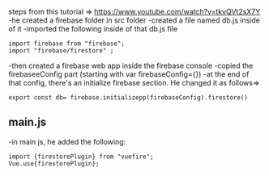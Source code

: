 steps from this tutorial => https://www.youtube.com/watch?v=tkvQVt2sX7Y
-he created a firebase folder in src folder
-created a file named db.js inside of it
-imported the following inside of that db.js file

```
import firebase from "firebase";
import "firebase/firestore" ;
```

-then created a firebase web app inside the firebase console
-copied the firebaseeConfig part (starting with var firebaseConfig={})
-at the end of that config, there's an initialize firebase section. He changed it as follows=>

```
export const db= firebase.initializepp(firebaseConfig).firestore()

```

## main.js

-in main js, he added the following:

```
import {firestorePlugin} from "vuefire";
Vue.use{firestorePlugin};
```
